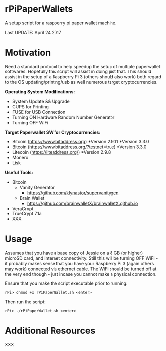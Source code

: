 # rPiPaperWallets
A setup script for a raspberry pi paper wallet machine.

Last UPDATE:  April 24 2017

# Motivation

Need a standard protocol to help speedup the setup of multiple paperwallet softwares.  Hopefully this script will assist in doing just that.  This should assist in the setup of a Raspberry Pi 3 (others should also work) both regard to the OS updating/printing/usb as well numerous target cryptocurrencies.

__Operating System Modifications:__
* System Update && Upgrade
* CUPS for Printing
* FUSE for USB Connection
* Turning ON Hardware Random Number Generator
* Turning OFF WiFi

__Target Paperwallet SW for Cryptocurrencies:__
* Bitcoin (https://www.bitaddress.org)
  *Version 2.9.11
  *Version 3.3.0
* Bitcoin (https://www.bitaddress.org/?testnet=true)
  *Version 3.3.0
* Litecoin (https://liteaddress.org/)
  *Version 2.9.8
* Monero
* Lisk

__Useful Tools:__
* Bitcoin 
  * Vanity Generator
    * https://github.com/klynastor/supervanitygen
  * Brain Wallet
    * https://github.com/brainwalletX/brainwalletX.github.io
* VeraCrypt
* TrueCrypt 7.1a
* XXX


# Usage

Assumes that you have a base copy of Jessie on a 8 GB (or higher) microSD card, and internet connectivity.  Still this will be turning OFF WiFi - it probably makes sense that you have your Raspberry Pi 3 (again others may work) connected via ethernet cable. The WiFi should be turned off at the very end though - just incase you cannot make a physical connection. 

Ensure that you make the script executable prior to running:

`rPi> chmod +x rPiPaperWallet.sh <enter>`

Then run the script:

`rPi> ./rPiPaperWallet.sh <enter>`

# Additional Resources

XXX
